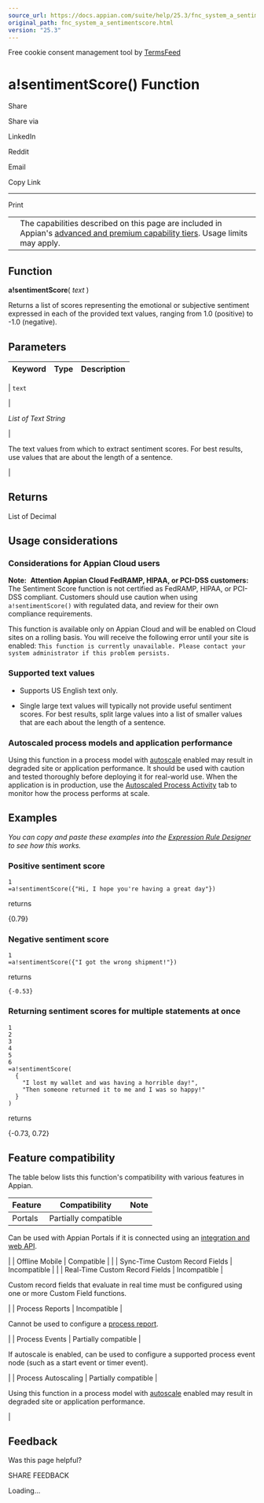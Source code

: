 ```yaml
---
source_url: https://docs.appian.com/suite/help/25.3/fnc_system_a_sentimentscore.html
original_path: fnc_system_a_sentimentscore.html
version: "25.3"
---
```


Free cookie consent management tool by [TermsFeed](https://www.termsfeed.com/)

# a!sentimentScore() Function

Share

Share via

LinkedIn

Reddit

Email

Copy Link

* * *

Print

<table><tbody><tr><td><i class="fa fa-info-circle" aria-hidden="true"></i></td><td>The capabilities described on this page are included in Appian's <a href="/suite/help/25.3/Appian_Tiers.html">advanced and premium capability tiers</a>. Usage limits may apply.</td></tr></tbody></table>

## Function

**a!sentimentScore**( _text_ )

Returns a list of scores representing the emotional or subjective sentiment expressed in each of the provided text values, ranging from 1.0 (positive) to -1.0 (negative).

## Parameters

| Keyword | Type | Description |
| --- | --- | --- |
|
`text`

 |

_List of Text String_

 |

The text values from which to extract sentiment scores. For best results, use values that are about the length of a sentence.

 |

## Returns

List of Decimal

## Usage considerations

### Considerations for Appian Cloud users

**Note:**  **Attention Appian Cloud FedRAMP, HIPAA, or PCI-DSS customers:** The Sentiment Score function is not certified as FedRAMP, HIPAA, or PCI-DSS compliant. Customers should use caution when using `a!sentimentScore()` with regulated data, and review for their own compliance requirements.

This function is available only on Appian Cloud and will be enabled on Cloud sites on a rolling basis. You will receive the following error until your site is enabled: `This function is currently unavailable. Please contact your system administrator if this problem persists.`

### Supported text values

-   Supports US English text only.

-   Single large text values will typically not provide useful sentiment scores. For best results, split large values into a list of smaller values that are each about the length of a sentence.

### Autoscaled process models and application performance

Using this function in a process model with [autoscale](autoscale-processes.html) enabled may result in degraded site or application performance. It should be used with caution and tested thoroughly before deploying it for real-world use. When the application is in production, use the [Autoscaled Process Activity](monitoring-autoscaled-processes.html) tab to monitor how the process performs at scale.

## Examples

_You can copy and paste these examples into the [Expression Rule Designer](Expression_Rules.html) to see how this works._

### Positive sentiment score

```
1
=a!sentimentScore({"Hi, I hope you're having a great day"})
```

returns

  {0.79}

### Negative sentiment score

```
1
=a!sentimentScore({"I got the wrong shipment!"})
```

returns

	{-0.53}

### Returning sentiment scores for multiple statements at once

```
1
2
3
4
5
6
=a!sentimentScore(
  {
    "I lost my wallet and was having a horrible day!",
    "Then someone returned it to me and I was so happy!"
  }
)
```

returns

  {-0.73, 0.72}

## Feature compatibility

The table below lists this function's compatibility with various features in Appian.

| Feature | Compatibility | Note |
| --- | --- | --- |
| Portals | Partially compatible |
Can be used with Appian Portals if it is connected using an [integration and web API](portals-design.html#using-partially-compatible-functions-and-objects-in-a-portal).

 |
| Offline Mobile | Compatible |  |
| Sync-Time Custom Record Fields | Incompatible |  |
| Real-Time Custom Record Fields | Incompatible |

Custom record fields that evaluate in real time must be configured using one or more Custom Field functions.

 |
| Process Reports | Incompatible |

Cannot be used to configure a [process report](Process_Reports.html).

 |
| Process Events | Partially compatible |

If autoscale is enabled, can be used to configure a supported process event node (such as a start event or timer event).

 |
| Process Autoscaling | Partially compatible |

Using this function in a process model with [autoscale](autoscale-processes.html) enabled may result in degraded site or application performance.

 |

## Feedback

Was this page helpful?

SHARE FEEDBACK

Loading...